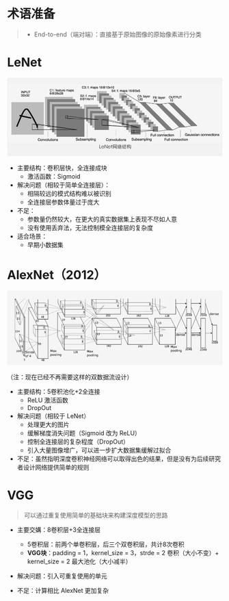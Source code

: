 

# 术语准备

> - End-to-end（端对端）：直接基于原始图像的原始像素进行分类



# LeNet

![LeNet](.\images\LeNet.PNG)

- 主要结构：卷积层快，全连接成块
  - 激活函数：Sigmoid
- 解决问题（相较于简单全连接层）：
  - 相隔较远的模式结构难以被识别
  - 全连接层参数体量过于庞大
- 不足：
  - 参数量仍然较大，在更大的真实数据集上表现不尽如人意
  - 没有使用丢弃法，无法控制模全连接层的复杂度
- 适合场景：
  - 早期小数据集



# AlexNet（2012）

![AlexNet](./images/AlexNet.PNG)

（注：现在已经不再需要这样的双数据流设计）

- 主要结构：5卷积池化+2全连接
  - ReLU 激活函数
  - DropOut
- 解决问题（相较于 LeNet）
  - 处理更大的图片
  - 缓解梯度消失问题（Sigmoid 改为 ReLU）
  - 控制全连接层的复杂程度（DropOut）
  - 引入大量图像增广，可以进一步扩大数据集缓解过拟合
- 不足：虽然指明深度卷积神经网络可以取得出色的结果，但是没有为后续研究者设计网络提供简单的规则



# VGG

> 可以通过重复使用简单的基础块来构建深度模型的思路

- 主要交媾：8卷积层+3全连接层
  - 5卷积层：前两个单卷积层，后三个双卷积层，共计8次卷积
  - **VGG块**：padding = 1，kernel_size = 3，strde = 2 卷积（大小不变）+ kernel_size = 2 最大池化（大小减半）

- 解决问题：引入可重复使用的单元
- 不足：计算相比 AlexNet 更加复杂